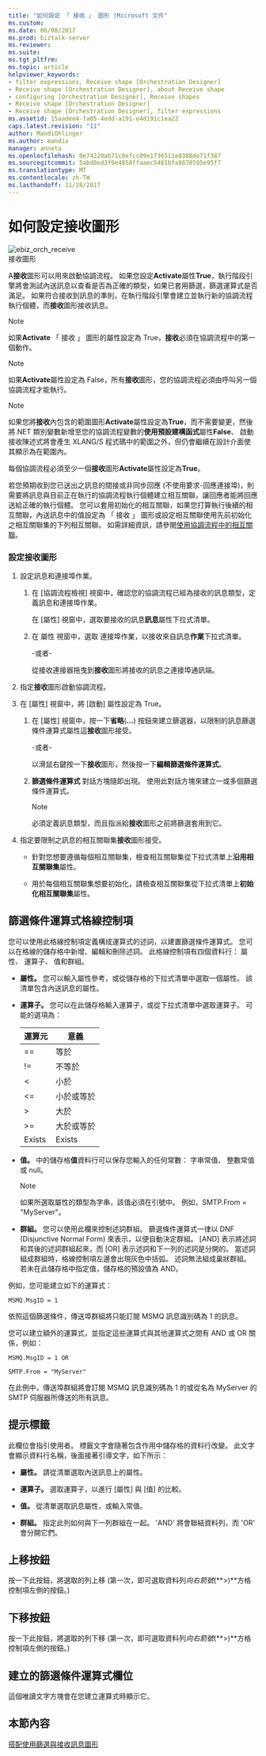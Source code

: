 ```yaml
---
title: "如何設定 「 接收 」 圖形 |Microsoft 文件"
ms.custom: 
ms.date: 06/08/2017
ms.prod: biztalk-server
ms.reviewer: 
ms.suite: 
ms.tgt_pltfrm: 
ms.topic: article
helpviewer_keywords:
- filter expressions, Receive shape [Orchestration Designer]
- Receive shape [Orchestration Designer], about Receive shape
- configuring [Orchestration Designer], Receive shapes
- Receive shape [Orchestration Designer]
- Receive shape [Orchestration Designer], filter expressions
ms.assetid: 15aadee4-fa05-4edd-a191-e4d191c1ea22
caps.latest.revision: "11"
author: MandiOhlinger
ms.author: mandia
manager: anneta
ms.openlocfilehash: 0e74220ab71c0efcc09e1736511e8388de71f387
ms.sourcegitcommit: 5abd0ed3f9e4858ffaaec5481bfa8878595e95f7
ms.translationtype: MT
ms.contentlocale: zh-TW
ms.lasthandoff: 11/28/2017
---
```

# <a name="how-to-configure-the-receive-shape"></a>如何設定接收圖形
![](../core/media/ebiz-orch-receive.gif "ebiz_orch_receive")  
接收圖形  
  
 A**接收**圖形可以用來啟動協調流程。 如果您設定**Activate**屬性**True**，執行階段引擎將會測試內送訊息以查看是否為正確的類型，如果已套用篩選，篩選運算式是否滿足。 如果符合接收到訊息的準則，在執行階段引擎會建立並執行新的協調流程執行個體，而**接收**圖形接收訊息。  
  
> [!NOTE]
>  如果**Activate** 「 接收 」 圖形的屬性設定為 True，**接收**必須在協調流程中的第一個動作。  
  
> [!NOTE]
>  如果**Activate**屬性設定為 False，所有**接收**圖形，您的協調流程必須由呼叫另一個協調流程才能執行。  
  
> [!NOTE]
>  如果您將**接收**內包含的範圍圖形**Activate**屬性設定為**True**，而不需要變更，然後將.NET 類別變數新增至您的協調流程變數的**使用預設建構函式**屬性**False**、 啟動接收陳述式將會產生 XLANG/S 程式碼中的範圍之外，但仍會繼續在設計介面使其顯示為在範圍內。  
  
 每個協調流程必須至少一個**接收**圖形**Activate**屬性設定為**True**。  
  
 若您預期收到您已送出之訊息的間接或非同步回應 (不使用要求-回應連接埠)，則需要將訊息與目前正在執行的協調流程執行個體建立相互關聯，讓回應者能將回應送給正確的執行個體。 您可以套用初始化的相互關聯，如果您打算執行後續的相互關聯，內送訊息中的值設定為 「 接收 」 圖形或設定相互關聯使用先前初始化之相互關聯集的下列相互關聯。 如需詳細資訊，請參閱[使用協調流程中的相互關聯](../core/using-correlations-in-orchestrations.md)。  
  
### <a name="to-configure-a-receive-shape"></a>設定接收圖形  
  
1.  設定訊息和連接埠作業。  
  
    1.  在 [協調流程檢視] 視窗中，確認您的協調流程已經為接收的訊息類型，定義訊息和連接埠作業。  
  
         在 [屬性] 視窗中，選取要接收的訊息**訊息**屬性下拉式清單。  
  
    2.  在 屬性 視窗中，選取 連接埠作業，以接收來自訊息**作業**下拉式清單。  
  
         -或者-  
  
         從接收連接器拖曳到**接收**圖形將接收的訊息之連接埠通訊端。  
  
2.  指定**接收**圖形啟動協調流程。  
  
3.  在 [屬性] 視窗中，將 [啟動] 屬性設定為 True。  
  
    1.  在 [屬性] 視窗中，按一下**省略**(**...**) 按鈕來建立篩選器，以限制的訊息篩選條件運算式屬性這**接收**圖形接受。  
  
         -或者-  
  
         以滑鼠右鍵按一下**接收**圖形，然後按一下**編輯篩選條件運算式**。  
  
    2.  **篩選條件運算式** 對話方塊隨即出現。 使用此對話方塊來建立一或多個篩選條件運算式。  
  
        > [!NOTE]
        >  必須定義訊息類型，而且指派給**接收**圖形之前將篩選套用到它。  
  
4.  指定要限制之訊息的相互關聯集**接收**圖形接受。  
  
    -   針對您想要遵循每個相互關聯集，檢查相互關聯集從下拉式清單上**沿用相互關聯集**屬性。  
  
    -   用於每個相互關聯集想要初始化，請檢查相互關聯集從下拉式清單上**初始化相互關聯集**屬性。  
  
## <a name="filter-expression-grid-control"></a>篩選條件運算式格線控制項  
 您可以使用此格線控制項定義構成運算式的述詞，以建置篩選條件運算式。 您可以在格線的儲存格中新增、編輯和刪除述詞。 此格線控制項有四個資料行： 屬性、 運算子、 值和群組。  
  
-   **屬性。** 您可以輸入屬性參考，或從儲存格的下拉式清單中選取一個屬性。 該清單包含內送訊息的屬性。  
  
-   **運算子。** 您可以在此儲存格輸入運算子，或從下拉式清單中選取運算子。 可能的選項為：  
  
    |運算元|意義|  
    |-------------|-------------|  
    |==|等於|  
    |!=|不等於|  
    |<|小於|  
    |\<=|小於或等於|  
    |>|大於|  
    |\>=|大於或等於|  
    |Exists|Exists|  
  
-   **值。** 中的儲存格**值**資料行可以保存您輸入的任何常數： 字串常值、 整數常值或 null。  
  
    > [!NOTE]
    >  如果所選取屬性的類型為字串，該值必須在引號中。 例如，SMTP.From = "MyServer"。  
  
-   **群組。** 您可以使用此欄來控制述詞群組。 篩選條件運算式一律以 DNF (Disjunctive Normal Form) 來表示，以便自動決定群組。 [AND] 表示將述詞和其後的述詞群組起來，而 [OR] 表示述詞和下一列的述詞是分開的。 當述詞組成群組時，格線控制項左邊會出現灰色中括弧。 述詞無法組成巢狀群組。 若未在此儲存格中指定值，儲存格的預設值為 AND。  
  
 例如，您可能建立如下的運算式：  
  
 `MSMQ.MsgID = 1`  
  
 依照這個篩選條件，傳送埠群組將只能訂閱 MSMQ 訊息識別碼為 1 的訊息。  
  
 您可以建立額外的運算式，並指定這些運算式與其他運算式之間有 AND 或 OR 關係，例如：  
  
 `MSMQ.MsgID = 1 OR`  
  
 `SMTP.From = "MyServer"`  
  
 在此例中，傳送埠群組將會訂閱 MSMQ 訊息識別碼為 1 的或從名為 MyServer 的 SMTP 伺服器所傳送的所有訊息。  
  
## <a name="hint-label"></a>提示標籤  
 此欄位會指引使用者。 標籤文字會隨著包含作用中儲存格的資料行改變。 此文字會顯示資料行名稱，後面接著引導文字，如下所示：  
  
-   **屬性。** 請從清單選取內送訊息上的屬性。  
  
-   **運算子。** 選取運算子，以進行 [屬性] 與 [值] 的比較。  
  
-   **值。** 從清單選取訊息屬性，或輸入常值。  
  
-   **群組。** 指定此列如何與下一列群組在一起。 'AND' 將會聯結資料列，而 'OR' 會分開它們。  
  
## <a name="move-up-button"></a>上移按鈕  
 按一下此按鈕，將選取的列上移 (第一次，即可選取資料列*向右箭號*(**>)**方格控制項左側的按鈕。)  
  
## <a name="move-down-button"></a>下移按鈕  
 按一下此按鈕，將選取的列下移 (第一次，即可選取資料列*向右箭號*(**>)**方格控制項左側的按鈕。)  
  
## <a name="filter-expression-created-field"></a>建立的篩選條件運算式欄位  
 這個唯讀文字方塊會在您建立運算式時顯示它。  
  
## <a name="in-this-section"></a>本節內容  
 [搭配使用篩選與接收訊息圖形](../core/using-filters-with-the-receive-message-shape.md)